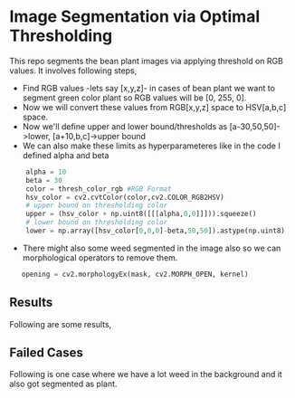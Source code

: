 # Image Segmentation via Optimal Thresholding

This repo segments the bean plant images via applying threshold on RGB values.
It involves following steps,

* Find RGB values -lets say [x,y,z]- in cases of bean plant we want to segment green color plant so RGB values will be [0, 255, 0].
* Now we will convert these values from RGB[x,y,z] space to HSV[a,b,c] space.
* Now we'll define upper and lower bound/thresholds as [a-30,50,50]->lower, [a+10,b,c]->upper bound
* We can also make these limits as hyperparameteres like in the code I defined alpha and beta
```python
    alpha = 10
    beta = 30
    color = thresh_color_rgb #RGB Format
    hsv_color = cv2.cvtColor(color,cv2.COLOR_RGB2HSV)
    # upper bound on thresholding color
    upper = (hsv_color + np.uint8([[[alpha,0,0]]])).squeeze()
    # lower bound on thresholding color
    lower = np.array([hsv_color[0,0,0]-beta,50,50]).astype(np.uint8)
```

* There might also some weed segmented in the image also so we can morphological operators to remove them.

```python
   opening = cv2.morphologyEx(mask, cv2.MORPH_OPEN, kernel)
```

## Results

Following are some results,

## Failed Cases

Following is one case where we have a lot weed in the background and it also got segmented as plant.
